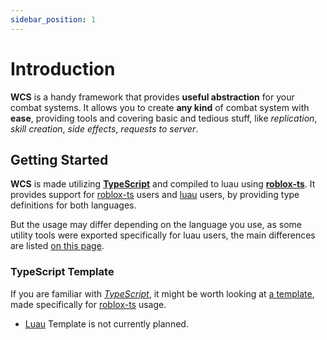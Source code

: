 ```yaml
---
sidebar_position: 1
---
```


# Introduction  

**WCS** is a handy framework that provides **useful abstraction** for your combat systems.
It allows you to create **any kind** of combat system with **ease**, providing tools and covering basic and tedious stuff, like *replication*,
*skill creation*, *side effects*, *requests to server*.

## Getting Started

**WCS** is made utilizing **[TypeScript](https://typescriptlang.org/)** and compiled to luau using **[roblox-ts](https://roblox-ts.com/)**. It provides support for
[roblox-ts](https://roblox-ts.com/) users and [luau](https://luau-lang.org/) users,
by providing type definitions for both languages.

But the usage may differ depending on the language you use, as some utility tools were exported specifically for luau users,
the main differences are listed [on this page](./extras//differences.md).

### TypeScript Template
If you are familiar with *[TypeScript](https://typescriptlang.org/)*, it might be worth looking at [a template](https://github.com/g1mmethemoney/WCS-Example),
made specifically for [roblox-ts](https://roblox-ts.com/) usage.
 - [Luau](https://luau-lang.org/) Template is not currently planned.
